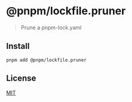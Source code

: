 # @pnpm/lockfile.pruner

> Prune a pnpm-lock.yaml

## Install

```
pnpm add @pnpm/lockfile.pruner
```

## License

[MIT](LICENSE)

